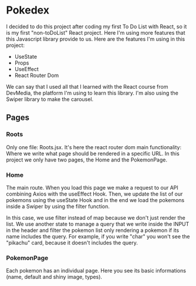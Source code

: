# Pokedex

I decided to do this project after coding my first To Do List with React, so it is my first "non-toDoList" React project. Here I'm using more features that this Javascript library provide to us. Here are the features I'm using in this project:

* UseState
* Props
* UseEffect
* React Router Dom

We can say that I used all that I learned with the React course from DevMedia, the platform I'm using to learn this library. I'm also using the Swiper library to make the carousel.


## Pages

### Roots

Only one file: Roots.jsx. It's here the react router dom main functionality: Where we write what page should be rendered in a specific URL. In this project we only have two pages, the Home and the PokemonPage.

### Home

The main route. When you load this page we make a request to our API combining Axios with the useEffect Hook. Then, we update the list of our pokemons using the useState Hook and in the end we load the pokemons inside a Swiper by using the filter function. 

In this case, we use filter instead of map because we don't just render the list. We use another state to manage a query that we write inside the INPUT in the header and filter the pokemon list only rendering a pokemon if its name includes the query. For example, if you write "char" you won't see the "pikachu" card, because it doesn't includes the query.


### PokemonPage

Each pokemon has an individual page. Here you see its basic informations (name, default and shiny image, types).

